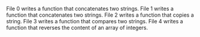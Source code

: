 File 0 writes  a function that concatenates two strings.
File 1  writes a function that concatenates two strings.
File 2 writes  a function that copies a string.
File 3 writes a function that compares two strings.
File 4 writes  a function that reverses the content of an array of integers.
